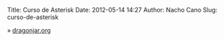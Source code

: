 Title: Curso de Asterisk
Date: 2012-05-14 14:27
Author: Nacho Cano
Slug: curso-de-asterisk

» [dragonjar.org][]

  [dragonjar.org]: http://www.dragonjar.org/curso-de-asterisk.xhtml
    "Curso de Asterisk"
